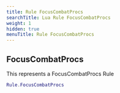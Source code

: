 ```yaml
---
title: Rule FocusCombatProcs
searchTitle: Lua Rule FocusCombatProcs
weight: 1
hidden: true
menuTitle: Rule FocusCombatProcs
---
```

## FocusCombatProcs

This represents a FocusCombatProcs Rule
```lua
Rule.FocusCombatProcs
```